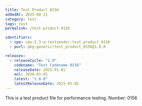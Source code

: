 ```yaml
---
title: Test Product 0156
addedAt: 2025-08-21
category: test
tags: test
permalink: /test-product-0156

identifiers:
  - cpe: cpe:2.3:a:testvendor:test_product_0156
  - purl: pkg:generic/test_product_0156@1.0.0

releases:
  - releaseCycle: "1.0"
    codename: "Test Codename 0156"
    releaseDate: 2025-01-01
    eol: 2026-01-01
    latest: "1.0.0"
    latestReleaseDate: 2025-01-01
---
```


This is a test product file for performance testing. Number: 0156
